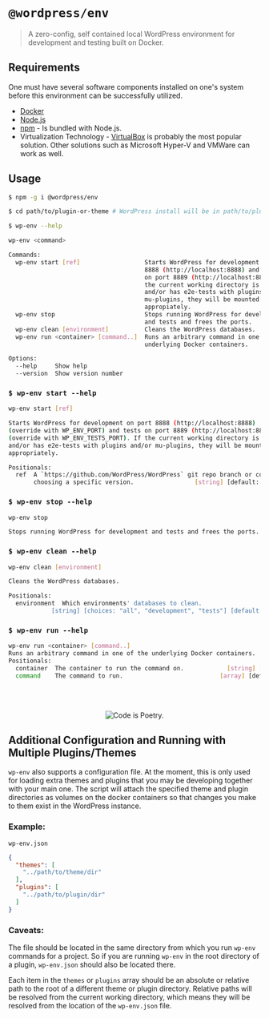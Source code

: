 # `@wordpress/env`

> A zero-config, self contained local WordPress environment for development and testing built on Docker.

## Requirements
One must have several software components installed on one's system before this environment can be successfully utilized.
* [Docker](https://www.docker.com/)
* [Node.js](https://nodejs.org/)
* [npm](https://www.npmjs.com/) - Is bundled with Node.js.
* Virtualization Technology - [VirtualBox](https://www.virtualbox.org/) is probably the most popular solution. Other solutions such as Microsoft Hyper-V and VMWare can work as well.

## Usage

```sh
$ npm -g i @wordpress/env

$ cd path/to/plugin-or-theme # WordPress install will be in path/to/plugin-or-theme-wordpress.

$ wp-env --help

wp-env <command>

Commands:
  wp-env start [ref]                  Starts WordPress for development on port
                                      8888 (​http://localhost:8888​) and tests
                                      on port 8889 (​http://localhost:8889​). If
                                      the current working directory is a plugin
                                      and/or has e2e-tests with plugins and/or
                                      mu-plugins, they will be mounted
                                      appropiately.
  wp-env stop                         Stops running WordPress for development
                                      and tests and frees the ports.
  wp-env clean [environment]          Cleans the WordPress databases.
  wp-env run <container> [command..]  Runs an arbitrary command in one of the
                                      underlying Docker containers.

Options:
  --help     Show help                                                 [boolean]
  --version  Show version number                                       [boolean]
```

### `$ wp-env start --help`

```sh
wp-env start [ref]

Starts WordPress for development on port 8888 (​http://localhost:8888​)
(override with WP_ENV_PORT) and tests on port 8889 (​http://localhost:8889​)
(override with WP_ENV_TESTS_PORT). If the current working directory is a plugin
and/or has e2e-tests with plugins and/or mu-plugins, they will be mounted
appropriately.

Positionals:
  ref  A `https://github.com/WordPress/WordPress` git repo branch or commit for
       choosing a specific version.                 [string] [default: "master"]
```

### `$ wp-env stop --help`

```sh
wp-env stop

Stops running WordPress for development and tests and frees the ports.
```

### `$ wp-env clean --help`

```sh
wp-env clean [environment]

Cleans the WordPress databases.

Positionals:
  environment  Which environments' databases to clean.
            [string] [choices: "all", "development", "tests"] [default: "tests"]
```

### `$ wp-env run --help`

```sh
wp-env run <container> [command..]
Runs an arbitrary command in one of the underlying Docker containers.
Positionals:
  container  The container to run the command on.            [string] [required]
  command    The command to run.                           [array] [default: []]
```

<br/><br/><p align="center"><img src="https://s.w.org/style/images/codeispoetry.png?1" alt="Code is Poetry." /></p>

## Additional Configuration and Running with Multiple Plugins/Themes

`wp-env` also supports a configuration file. At the moment, this is only used for loading extra themes and plugins that you may be developing together with your main one. The script will attach the specified theme and plugin directories as volumes on the docker containers so that changes you make to them exist in the WordPress instance.

### Example:

`wp-env.json`
```json
{
  "themes": [
    "../path/to/theme/dir"
  ],
  "plugins": [
    "../path/to/plugin/dir"
  ]
}
```

### Caveats:

The file should be located in the same directory from which you run `wp-env` commands for a project. So if you are running `wp-env` in the root directory of a plugin, `wp-env.json` should also be located there. 

Each item in the `themes` or `plugins` array should be an absolute or relative path to the root of a different theme or plugin directory. Relative paths will be resolved from the current working directory, which means they will be resolved from the location of the `wp-env.json` file.
